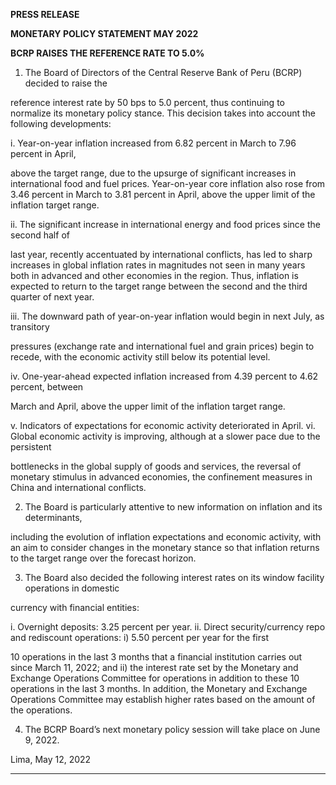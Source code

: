 **PRESS RELEASE**

**MONETARY POLICY STATEMENT MAY 2022**

**BCRP RAISES THE REFERENCE RATE TO 5.0%**

1. The Board of Directors of the Central Reserve Bank of Peru (BCRP) decided to raise the

reference interest rate by 50 bps to 5.0 percent, thus continuing to normalize its monetary
policy stance. This decision takes into account the following developments:

i. Year-on-year inflation increased from 6.82 percent in March to 7.96 percent in April,

above the target range, due to the upsurge of significant increases in international food
and fuel prices. Year-on-year core inflation also rose from 3.46 percent in March to 3.81
percent in April, above the upper limit of the inflation target range.

ii. The significant increase in international energy and food prices since the second half of

last year, recently accentuated by international conflicts, has led to sharp increases in
global inflation rates in magnitudes not seen in many years both in advanced and other
economies in the region. Thus, inflation is expected to return to the target range
between the second and the third quarter of next year.

iii. The downward path of year-on-year inflation would begin in next July, as transitory

pressures (exchange rate and international fuel and grain prices) begin to recede, with
the economic activity still below its potential level.

iv. One-year-ahead expected inflation increased from 4.39 percent to 4.62 percent, between

March and April, above the upper limit of the inflation target range.

v. Indicators of expectations for economic activity deteriorated in April.
vi. Global economic activity is improving, although at a slower pace due to the persistent

bottlenecks in the global supply of goods and services, the reversal of monetary
stimulus in advanced economies, the confinement measures in China and international
conflicts.

2. The Board is particularly attentive to new information on inflation and its determinants,

including the evolution of inflation expectations and economic activity, with an aim to consider
changes in the monetary stance so that inflation returns to the target range over the forecast
horizon.

3. The Board also decided the following interest rates on its window facility operations in domestic

currency with financial entities:

i. Overnight deposits: 3.25 percent per year.
ii. Direct security/currency repo and rediscount operations: i) 5.50 percent per year for the first

10 operations in the last 3 months that a financial institution carries out since March 11, 2022;
and ii) the interest rate set by the Monetary and Exchange Operations Committee for
operations in addition to these 10 operations in the last 3 months. In addition, the Monetary
and Exchange Operations Committee may establish higher rates based on the amount of
the operations.

4. The BCRP Board’s next monetary policy session will take place on June 9, 2022.

Lima, May 12, 2022


-----

